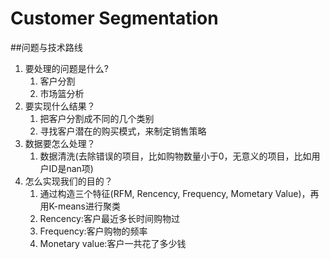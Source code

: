 # Customer Segmentation

##问题与技术路线
1. 要处理的问题是什么?
   1. 客户分割
   2. 市场篮分析
2. 要实现什么结果？
   1. 把客户分割成不同的几个类别
   2. 寻找客户潜在的购买模式，来制定销售策略
3. 数据要怎么处理？
   1. 数据清洗\(去除错误的项目，比如购物数量小于0，无意义的项目，比如用户ID是nan项\)
4. 怎么实现我们的目的？
   1. 通过构造三个特征\(RFM, Rencency, Frequency, Mometary Value\)，再用K-means进行聚类
   2. Rencency:客户最近多长时间购物过
   3. Frequency:客户购物的频率
   4. Monetary value:客户一共花了多少钱



